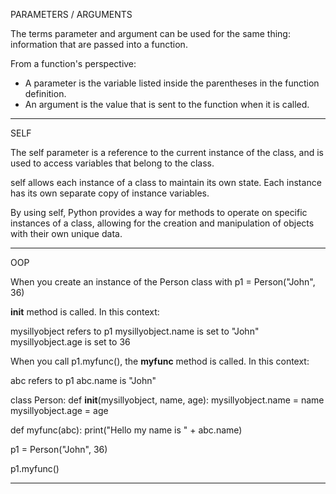 PARAMETERS / ARGUMENTS

The terms parameter and argument can be used for the same thing: information that are passed into a function.

From a function's perspective:
- A parameter is the variable listed inside the parentheses in the function definition.
- An argument is the value that is sent to the function when it is called.

---------------------------------------------------------------------------------------------------------------------------------

SELF

The self parameter is a reference to the current instance of the class, and is used to access variables that belong to the class.

self allows each instance of a class to maintain its own state. Each instance has its own separate copy of instance variables.

By using self, Python provides a way for methods to operate on specific instances of a class, allowing for the creation and manipulation of objects with their own unique data.

---------------------------------------------------------------------------------------------------------------------------------

OOP

When you create an instance of the Person class with p1 = Person("John", 36)

__init__ method is called. In this context:

mysillyobject refers to p1
mysillyobject.name is set to "John"
mysillyobject.age is set to 36

When you call p1.myfunc(), the **myfunc** method is called. In this context:

abc refers to p1
abc.name is "John"


class Person:
  def __init__(mysillyobject, name, age):
    mysillyobject.name = name
    mysillyobject.age = age

  def myfunc(abc):
    print("Hello my name is " + abc.name)

p1 = Person("John", 36)

p1.myfunc()


---------------------------------------------------------------------------------------------------------------------------------
